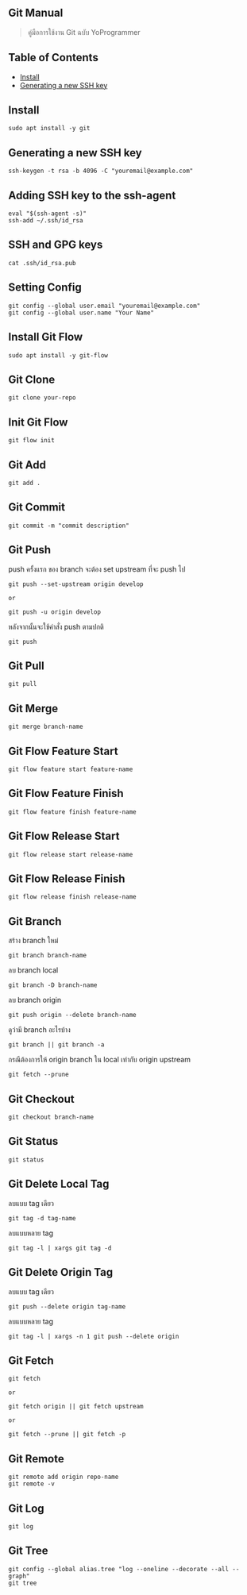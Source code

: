 ## Git Manual
> คู่มือการใช้งาน Git ฉบับ YoProgrammer

## Table of Contents
- [Install](#install)
- [Generating a new SSH key](#generating-a-new-ssh-key)

## Install
```
sudo apt install -y git
```

## Generating a new SSH key
```
ssh-keygen -t rsa -b 4096 -C "youremail@example.com"
```

## Adding SSH key to the ssh-agent
```
eval "$(ssh-agent -s)"
ssh-add ~/.ssh/id_rsa
```

## SSH and GPG keys
```
cat .ssh/id_rsa.pub
```

## Setting Config
```
git config --global user.email "youremail@example.com"
git config --global user.name "Your Name"
```

## Install Git Flow
```
sudo apt install -y git-flow
```

## Git Clone
```
git clone your-repo
```

## Init Git Flow
```
git flow init
```

## Git Add
```
git add .
```

## Git Commit
```
git commit -m "commit description"
```

## Git Push
push ครั้งแรก ของ branch จะต้อง set upstream ที่จะ push ไป
```
git push --set-upstream origin develop

or

git push -u origin develop
```
หลังจากนั้นจะใช้คำสั่ง push ตามปกติ
```
git push
```

## Git Pull
```
git pull
```

## Git Merge
```
git merge branch-name
```

## Git Flow Feature Start
```
git flow feature start feature-name
```

## Git Flow Feature Finish
```
git flow feature finish feature-name
```

## Git Flow Release Start
```
git flow release start release-name
```

## Git Flow Release Finish
```
git flow release finish release-name
```

## Git Branch
สร้าง branch ใหม่
```
git branch branch-name
```

ลบ branch local
```
git branch -D branch-name
```

ลบ branch origin
```
git push origin --delete branch-name
```

ดูว่ามี branch อะไรบ้าง
```
git branch || git branch -a
```

กรณีต้องการให้ origin branch ใน local เท่ากับ origin upstream
```
git fetch --prune
```

## Git Checkout
```
git checkout branch-name
```

## Git Status
```
git status
```

## Git Delete Local Tag
ลบแบบ tag เดียว
```
git tag -d tag-name
```
ลบแบบหลาย tag
```
git tag -l | xargs git tag -d
```

## Git Delete Origin Tag
ลบแบบ tag เดียว
```
git push --delete origin tag-name
```
ลบแบบหลาย tag
```
git tag -l | xargs -n 1 git push --delete origin
```

## Git Fetch
```
git fetch

or

git fetch origin || git fetch upstream

or

git fetch --prune || git fetch -p
```

## Git Remote
```
git remote add origin repo-name
git remote -v
```

## Git Log
```
git log
```

## Git Tree
```
git config --global alias.tree "log --oneline --decorate --all --graph"
git tree
```